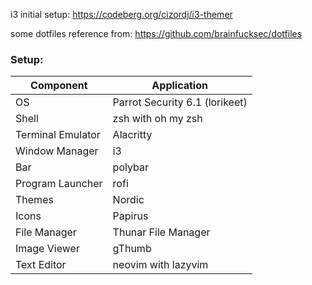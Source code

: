 i3 initial setup:
https://codeberg.org/cizordj/i3-themer

some dotfiles reference from:
https://github.com/brainfucksec/dotfiles

### Setup:

| Component           | Application                                              |
| ------------------- | -------------------------------------------------------- |
| OS                  | Parrot Security 6.1 (lorikeet)                           |
| Shell               | zsh with oh my zsh                                       |
| Terminal Emulator   | Alacritty                                                |
| Window Manager      | i3                                                       |
| Bar                 | polybar                                                  |
| Program Launcher    | rofi                                                     |
| Themes              | Nordic                                                   |
| Icons               | Papirus                                                  |
| File Manager        | Thunar File Manager                                      |
| Image Viewer        | gThumb                                                   |
| Text Editor         | neovim with lazyvim                                      |
